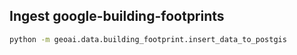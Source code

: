 ## Ingest google-building-footprints

```bash
python -m geoai.data.building_footprint.insert_data_to_postgis
```